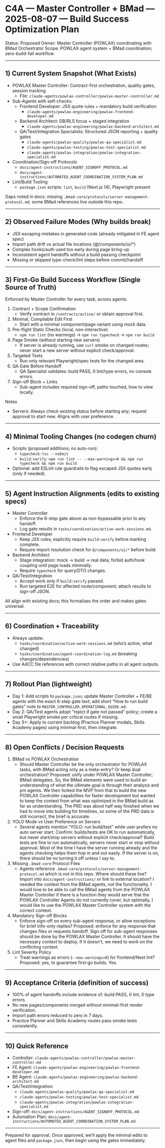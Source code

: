 # C4A — Master Controller + BMad — 2025-08-07 — Build Success Optimization Plan

Status: Proposed
Owner: Master Controller (POWLAX) coordinating with BMad Orchestrator
Scope: POWLAX agent system + BMad coordination; zero-build-fail workflow

---

## 1) Current System Snapshot (What Exists)
- POWLAX Master Controller: Contract-first orchestration, quality gates, session tracking
  - File: `claude-agents/powlax-controller/powlax-master-controller.md`
- Sub-Agents with self-checks:
  - Frontend Developer: JSX quote rules + mandatory build verification
    - `claude-agents/powlax-engineering/powlax-frontend-developer.md`
  - Backend Architect: DB/RLS focus + staged integration
    - `claude-agents/powlax-engineering/powlax-backend-architect.md`
  - QA/Test/Integration Specialists: Structured JSON reporting + quality gates
    - `claude-agents/powlax-quality/powlax-qa-specialist.md`
    - `claude-agents/powlax-testing/powlax-test-specialist.md`
    - `claude-agents/powlax-integration/powlax-integration-specialist.md`
- Coordination/Sign-off Protocols
  - `docs/agent-instructions/AGENT_SIGNOFF_PROTOCOL.md`
  - `docs/agent-instructions/AUTOMATED_AGENT_COORDINATION_SYSTEM_PLAN.md`
- Lint/Build Tooling
  - `package.json` scripts: `lint`, `build` (Next.js 14), Playwright present

Gaps noted in docs: missing `.bmad-core/protocols/server-management-protocol.md`; some BMad references live outside this repo.

---

## 2) Observed Failure Modes (Why builds break)
- JSX escaping mistakes in generated code (already mitigated in FE agent spec)
- Import path drift vs actual file locations (@/components/ui/*)
- Complex hooks/auth used too early during page bring-up
- Inconsistent agent handoffs without a build passing checkpoint
- Missing or skipped type-check/lint steps before commit/handoff

---

## 3) First‑Go Build Success Workflow (Single Source of Truth)
Enforced by Master Controller for every task, across agents:

1. Contract + Scope Confirmation
   - Verify contract in `/contracts/active/` or obtain approval first.
2. Minimal, Compilable Edit First
   - Start with a minimal component/page variant using mock data.
3. Pre-flight Static Checks (local, non-interactive)
   - `npm run lint` (no warnings) → `npm run typecheck` → `npm run build`
4. Page Smoke (without starting new servers)
   - If server is already running, use `curl` smoke on changed routes; never start a new server without explicit check/approval.
5. Targeted Tests
   - Run only relevant Playwright/spec tests for the changed area.
6. QA Gate Before Handoff
   - QA Specialist validates: build PASS, 0 lint/type errors, no console errors.
7. Sign-off Block + Links
   - Sub-agent includes required sign-off, paths touched, how to view locally.

Notes
- Servers: Always check existing status before starting any; request approval to start new. Aligns with user preference.

---

## 4) Minimal Tooling Changes (no codegen churn)
- Scripts (proposed additions; no auto-run):
  - `typecheck`: `tsc --noEmit`
  - `build:verify`: `npm run lint -- --max-warnings=0 && npm run typecheck && npm run build`
- Optional: add ESLint rule guardrails to flag escaped JSX quotes early (only if needed).

---

## 5) Agent Instruction Alignments (edits to existing specs)
- Master Controller
  - Enforce the 6-step gate above as non-bypassable prior to any handoff.
  - Log gate results in `tasks/coordination/active-work-sessions.md`.
- Frontend Developer
  - Keep JSX rules; explicitly require `build:verify` before marking complete.
  - Require import resolution check for `@/components/ui/*` before build.
- Backend Architect
  - Stage integration: mock → build → real data; forbid auth/hook coupling until page loads minimally.
  - Require `typecheck` for query/DTO changes.
- QA/Test/Integration
  - Accept work only if `build:verify` passed.
  - Run targeted E2E for affected route/component; attach results to sign-off JSON.

All align with existing docs; this formalizes the order and makes gates universal.

---

## 6) Coordination + Traceability
- Always update:
  - `tasks/coordination/active-work-sessions.md` (who’s active, what changed)
  - `tasks/coordination/agent-coordination-log.md` (breaking changes/dependencies)
- Use A4CC file references with correct relative paths in all agent outputs.

---

## 7) Rollout Plan (lightweight)
- Day 1: Add scripts to `package.json`; update Master Controller + FE/BE agents with the exact 6-step gate text; add short “How to run build gates” note to `MASTER_CONTROLLER_OPERATIONAL_GUIDE.md`.
- Day 2: QA/Test agents adopt “reject if gate not passed” policy; create a small Playwright smoke per critical routes if missing.
- Day 3+: Apply to current backlog (Practice Planner modals, Skills Academy pages) using minimal-first, then integrate.

---

## 8) Open Conflicts / Decision Requests
1) BMad vs POWLAX Orchestration
   - Should Master Controller be the only orchestrator for POWLAX tasks, with BMad acting only as a meta-entry? Or keep dual orchestration? Proposed: unify under POWLAX Master Controller; BMad delegates.  So, the BMad elements were used to build an understanding of what the ultimate goal is through their analysis and pm agents.  We then forked the MVP from that to build the new POWLAX Controller capabilities for faster development but wanted to keep the context from what was optimized in the BMad build as far as understanding.  The PRD was about half way finished when we had to move into building for timelines, so some of the PRD data is still incorrect, the brief is accurate. 
2) YOLO Mode vs User Preference on Servers
   - Several agents mention “YOLO: run build/test” while user prefers no auto server start. Confirm: builds/tests are OK to run automatically, but never start/stop servers without explicit check/approval?  Build tests are fine to run automatically, servers never start or stop without approval.  Most of the time I have the server running already and the agents checking helps them hop in and out easily.  If the server is on, there should be no turning it off unless I say to. 
3) Missing `.bmad-core` Protocol Files
   - Agents reference `.bmad-core/protocols/server-management-protocol.md` which is not in this repo. Where should these live? Import into `docs/agent-instructions/` or link to external location?  I needed the context from the BMad agents, not the functionality.  I would love to be able to call the BMad agents from the POWLAX Master Controller if there is a function they would serve that the POWLAX Controller Agents do not currently cover, but optimally, I would like to use the POWLAX Master Controller system with the correct context.
4) Mandatory Sign-off Blocks
   - Enforce sign-off on every sub-agent response, or allow exceptions for brief info-only replies? Proposed: enforce for any response that changes files or requests handoff. Sign off for sub-agent responses should be done by the POWLAX Master Controller.  It should have the necessary context to deploy.  If it doesn't, we need to work on the conflicting context. 
5) Lint Severity Policy
   - Treat warnings as errors (`--max-warnings=0`) for frontend/Next lint? Proposed: yes, to guarantee first‑go builds.  Yes.

---

## 9) Acceptance Criteria (definition of success)
- 100% of agent handoffs include evidence of: build PASS, 0 lint, 0 type errors.
- No new pages/components merged without minimal-first render verification.
- Import path errors reduced to zero in 7 days.
- Practice Planner and Skills Academy routes pass smoke tests consistently.

---

## 10) Quick Reference
- Controller: `claude-agents/powlax-controller/powlax-master-controller.md`
- FE Agent: `claude-agents/powlax-engineering/powlax-frontend-developer.md`
- BE Agent: `claude-agents/powlax-engineering/powlax-backend-architect.md`
- QA/Test/Integration:
  - `claude-agents/powlax-quality/powlax-qa-specialist.md`
  - `claude-agents/powlax-testing/powlax-test-specialist.md`
  - `claude-agents/powlax-integration/powlax-integration-specialist.md`
- Sign-off: `docs/agent-instructions/AGENT_SIGNOFF_PROTOCOL.md`
- Automation Plan: `docs/agent-instructions/AUTOMATED_AGENT_COORDINATION_SYSTEM_PLAN.md`

---

Prepared for approval. Once approved, we’ll apply the minimal edits to agent files and `package.json`, then begin using the gates immediately.
